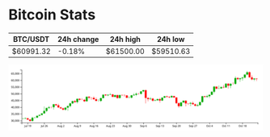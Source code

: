 # Bitcoin Stats

BTC/USDT|24h change|24h high|24h low|
|---|---|---|---|
|$60991.32|-0.18%|$61500.00|$59510.63|

<img src="./chart.svg">
